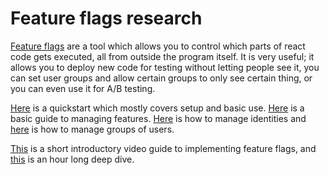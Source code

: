 # Feature flags research

[Feature flags](https://docs.flagsmith.com/) are a tool which allows you to control which parts of react code gets executed, all from outside the program itself. 
It is very useful; it allows you to deploy new code for testing without letting people see it, you can set user groups and allow certain groups to only see certain thing, 
or you can even use it for A/B testing.

[Here](https://docs.flagsmith.com/quickstart) is a quickstart which mostly covers setup and basic use. [Here](https://docs.flagsmith.com/basic-features/managing-features) is a basic guide to managing features. [Here](https://docs.flagsmith.com/basic-features/managing-identities) is how to manage identities 
and [here](https://docs.flagsmith.com/basic-features/managing-segments) is how to manage groups of users.

[This](https://www.youtube.com/watch?v=A8eoGwDhz0k) is a short introductory video guide to implementing feature flags, and [this](https://www.youtube.com/watch?v=5FfizN3FWlQ) is an hour long deep dive.